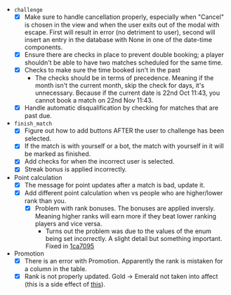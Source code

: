 - `challenge` 
    - [x]  Make sure to handle cancellation properly, especially when "Cancel" is chosen in the view and when the user exits out of the modal with escape. First will result in error (no detriment to user), second will insert an entry in the database with None in one of the date-time components.
    - [x] Ensure there are checks in place to prevent double booking; a player shouldn't be able to have two matches scheduled for the same time.
    - [x] Checks to make sure the time booked isn't in the past
        - The checks should be in terms of precedence. Meaning if the month isn't the current month, skip the check for days, it's unnecessary. Because if the current date is 22nd Oct 11:43, you cannot book a match on 22nd Nov 11:43.
    - [x] Handle automatic disqualification by checking for matches that are past due.
- `finish_match`
    - [x] Figure out how to add buttons AFTER the user to challenge has been selected.
    - [x] If the match is with yourself or a bot, the match with yourself in it will be marked as finished.
    - [x] Add checks for when the incorrect user is selected.
    - [x] Streak bonus is applied incorrectly.
- Point calculation
    - [x] The message for point updates after a match is bad, update it.
    - [x] Add different point calculation when vs people who are higher/lower rank than you.
        - [x] Problem with rank bonuses. The bonuses are applied inversly. Meaning higher ranks will earn more if they beat lower ranking players and vice versa.
            - Turns out the problem was due to the values of the enum being set incorrectly. A slight detail but something important. Fixed in [1ca7095](https://github.com/gee842/tews_circuit/commit/1ca70950e23ecdb825f256b25e025ea7ba21a1b7)
- Promotion
    - [x] There is an error with Promotion. Apparently the rank is mistaken for a column in the table.
    - [x] Rank is not properly updated. Gold -> Emerald not taken into affect (this is a side effect of [this](https://github.com/gee842/tews_circuit/commit/1ca70950e23ecdb825f256b25e025ea7ba21a1b7)).
